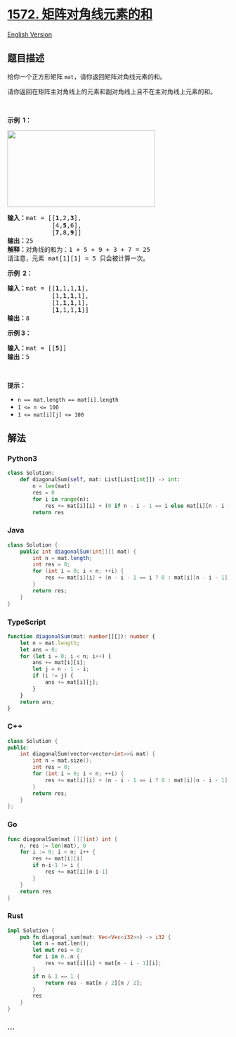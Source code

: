 # [1572. 矩阵对角线元素的和](https://leetcode.cn/problems/matrix-diagonal-sum)

[English Version](/solution/1500-1599/1572.Matrix%20Diagonal%20Sum/README_EN.md)

## 题目描述

<!-- 这里写题目描述 -->

<p>给你一个正方形矩阵 <code>mat</code>，请你返回矩阵对角线元素的和。</p>

<p>请你返回在矩阵主对角线上的元素和副对角线上且不在主对角线上元素的和。</p>

<p>&nbsp;</p>

<p><strong>示例&nbsp; 1：</strong></p>

<p><img alt="" src="https://cdn.jsdelivr.net/gh/doocs/leetcode@main/solution/1500-1599/1572.Matrix%20Diagonal%20Sum/images/sample_1911.png" style="height:174px; width:336px" /></p>

<pre>
<strong>输入：</strong>mat = [[<strong>1</strong>,2,<strong>3</strong>],
&nbsp;           [4,<strong>5</strong>,6],
&nbsp;           [<strong>7</strong>,8,<strong>9</strong>]]
<strong>输出：</strong>25
<strong>解释：</strong>对角线的和为：1 + 5 + 9 + 3 + 7 = 25
请注意，元素 mat[1][1] = 5 只会被计算一次。
</pre>

<p><strong>示例&nbsp; 2：</strong></p>

<pre>
<strong>输入：</strong>mat = [[<strong>1</strong>,1,1,<strong>1</strong>],
&nbsp;           [1,<strong>1</strong>,<strong>1</strong>,1],
&nbsp;           [1,<strong>1</strong>,<strong>1</strong>,1],
&nbsp;           [<strong>1</strong>,1,1,<strong>1</strong>]]
<strong>输出：</strong>8
</pre>

<p><strong>示例 3：</strong></p>

<pre>
<strong>输入：</strong>mat = [[<strong>5</strong>]]
<strong>输出：</strong>5
</pre>

<p>&nbsp;</p>

<p><strong>提示：</strong></p>

<ul>
	<li><code>n == mat.length == mat[i].length</code></li>
	<li><code>1 &lt;= n &lt;= 100</code></li>
	<li><code>1 &lt;= mat[i][j] &lt;= 100</code></li>
</ul>

## 解法

<!-- 这里可写通用的实现逻辑 -->

<!-- tabs:start -->

### **Python3**

<!-- 这里可写当前语言的特殊实现逻辑 -->

```python
class Solution:
    def diagonalSum(self, mat: List[List[int]]) -> int:
        n = len(mat)
        res = 0
        for i in range(n):
            res += mat[i][i] + (0 if n - i - 1 == i else mat[i][n - i - 1])
        return res
```

### **Java**

<!-- 这里可写当前语言的特殊实现逻辑 -->

```java
class Solution {
    public int diagonalSum(int[][] mat) {
        int n = mat.length;
        int res = 0;
        for (int i = 0; i < n; ++i) {
            res += mat[i][i] + (n - i - 1 == i ? 0 : mat[i][n - i - 1]);
        }
        return res;
    }
}
```

### **TypeScript**

```ts
function diagonalSum(mat: number[][]): number {
    let n = mat.length;
    let ans = 0;
    for (let i = 0; i < n; i++) {
        ans += mat[i][i];
        let j = n - 1 - i;
        if (i != j) {
            ans += mat[i][j];
        }
    }
    return ans;
}
```

### **C++**

```cpp
class Solution {
public:
    int diagonalSum(vector<vector<int>>& mat) {
        int n = mat.size();
        int res = 0;
        for (int i = 0; i < n; ++i) {
            res += mat[i][i] + (n - i - 1 == i ? 0 : mat[i][n - i - 1]);
        }
        return res;
    }
};
```

### **Go**

```go
func diagonalSum(mat [][]int) int {
	n, res := len(mat), 0
	for i := 0; i < n; i++ {
		res += mat[i][i]
		if n-i-1 != i {
			res += mat[i][n-i-1]
		}
	}
	return res
}
```

### **Rust**

```rust
impl Solution {
    pub fn diagonal_sum(mat: Vec<Vec<i32>>) -> i32 {
        let n = mat.len();
        let mut res = 0;
        for i in 0..n {
            res += mat[i][i] + mat[n - i - 1][i];
        }
        if n & 1 == 1 {
            return res - mat[n / 2][n / 2];
        }
        res
    }
}
```

### **...**

```

```

<!-- tabs:end -->
